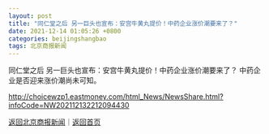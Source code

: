 ```yaml
---
layout: post
title: "同仁堂之后 另一巨头也宣布：安宫牛黄丸提价！中药企业涨价潮要来了？"
date: 2021-12-14 01:05:26 +0800
categories: beijingshangbao
tags: 北京商报新闻
---
```

同仁堂之后 另一巨头也宣布：安宫牛黄丸提价！中药企业涨价潮要来了？
中药企业是否迎来涨价潮尚未可知。

<http://choicewzp1.eastmoney.com/html_News/NewsShare.html?infoCode=NW202112132212094430>

[返回北京商报新闻](//finews.withounder.com/beijingshangbao/)｜[返回首页](//finews.withounder.com/)